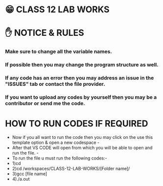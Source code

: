 # 😁 CLASS 12 LAB WORKS

# ✋ NOTICE & RULES

### Make sure to change all the variable names.

### If possible then you may change the program structure as well.

### If any code has an error then you may address an issue in the "ISSUES" tab or contact the file provider.

### If you want to upload any codes by yourself then you may be a contributor or send me the code.
 
# HOW TO RUN CODES IF REQUIRED

- Now if you all want to run the code then you may click on the use this template option & open a new codespace -
- After that VS CODE will open from which you will be able to open and run the file. -
- To run the file u must run the following codes:- 
 -  1)cd
 -  2)cd /workspaces/CLASS-12-LAB-WORKS/[Folder name]/
 -  3)gcc [file name]
 -  4)./a.out


